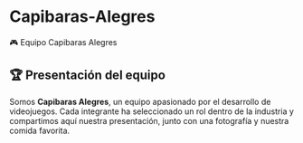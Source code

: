# Capibaras-Alegres
🎮 Equipo Capibaras Alegres  

## 🏆 Presentación del equipo  
Somos **Capibaras Alegres**, un equipo apasionado por el desarrollo de videojuegos. Cada integrante ha seleccionado un rol dentro de la industria y compartimos aquí nuestra presentación, junto con una fotografía y nuestra comida favorita. 
